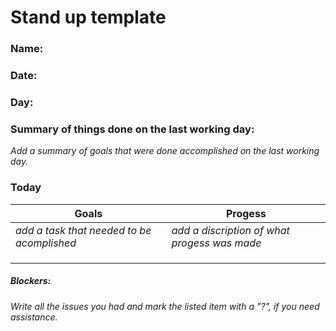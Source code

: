 # Stand up template
### Name: 
### Date: 
### Day:

### Summary of things done on the last working day: 

*Add a summary of goals that were done accomplished on the last working day.*

### Today

| Goals   | Progess | 
| -------- | ------- |
| *add a task that needed to be acomplished* | *add a discription of what progess was made* |
| |     |
|    |    |
|    |    |

##### Blockers:

*Write all the issues you had and mark the listed item with a "?", if you need assistance.*
